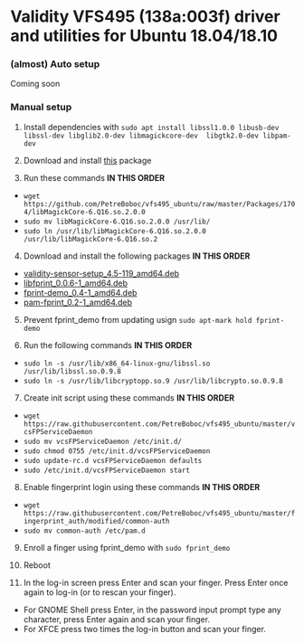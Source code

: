 # Validity VFS495 (138a:003f) driver and utilities for Ubuntu 18.04/18.10

### (almost) Auto setup

Coming soon

### Manual setup

1.  Install dependencies with `sudo apt install libssl1.0.0 libusb-dev libssl-dev libglib2.0-dev libmagickcore-dev  libgtk2.0-dev libpam-dev` <br/>

2.  Download and install [this](https://github.com/PetreBoboc/vfs495_ubuntu/raw/master/Packages/libcrypto%2B%2B9_5.6.1-6%2Bdeb8u3_amd64.deb) package <br/>

3. Run these commands **IN THIS ORDER** <br/>
* `wget https://github.com/PetreBoboc/vfs495_ubuntu/raw/master/Packages/1704/libMagickCore-6.Q16.so.2.0.0` <br/>
* `sudo mv libMagickCore-6.Q16.so.2.0.0 /usr/lib/` <br/>
* `sudo ln /usr/lib/libMagickCore-6.Q16.so.2.0.0 /usr/lib/libMagickCore-6.Q16.so.2`

4. Download and install the following packages **IN THIS ORDER**
* [validity-sensor-setup_4.5-119_amd64.deb](https://github.com/PetreBoboc/vfs495_ubuntu/blob/master/Packages/validity-sensor-setup_4.5-119_amd64.deb?raw=true)
* [libfprint_0.0.6-1_amd64.deb](https://github.com/PetreBoboc/vfs495_ubuntu/blob/master/Packages/libfprint_0.0.6-1_amd64.deb?raw=true)
* [fprint-demo_0.4-1_amd64.deb](https://github.com/PetreBoboc/vfs495_ubuntu/blob/master/Packages/fprint-demo_0.4-1_amd64.deb?raw=true)
* [pam-fprint_0.2-1_amd64.deb](https://github.com/PetreBoboc/vfs495_ubuntu/blob/master/Packages/pam-fprint_0.2-1_amd64.deb?raw=true)

5. Prevent fprint_demo from updating usign `sudo apt-mark hold fprint-demo`

6. Run the following commands **IN THIS ORDER**
* `sudo ln -s /usr/lib/x86_64-linux-gnu/libssl.so /usr/lib/libssl.so.0.9.8`
* `sudo ln -s /usr/lib/libcryptopp.so.9 /usr/lib/libcrypto.so.0.9.8`

7. Create init script using these commands **IN THIS ORDER**
* `wget https://raw.githubusercontent.com/PetreBoboc/vfs495_ubuntu/master/vcsFPServiceDaemon`
* `sudo mv vcsFPServiceDaemon /etc/init.d/`
* `sudo chmod 0755 /etc/init.d/vcsFPServiceDaemon`
* `sudo update-rc.d vcsFPServiceDaemon defaults`
* `sudo /etc/init.d/vcsFPServiceDaemon start`

8. Enable fingerprint login using these commands **IN THIS ORDER**
* `wget https://raw.githubusercontent.com/PetreBoboc/vfs495_ubuntu/master/fingerprint_auth/modified/common-auth`
* `sudo mv common-auth /etc/pam.d`

9. Enroll a finger using fprint_demo with `sudo fprint_demo`

10. Reboot

11. In the log-in screen press Enter and scan your finger. Press Enter once again to log-in (or to rescan your finger).
* For GNOME Shell press Enter, in the password input prompt type any character, press Enter again and scan your finger. 
* For XFCE press two times the log-in button and scan your finger.
